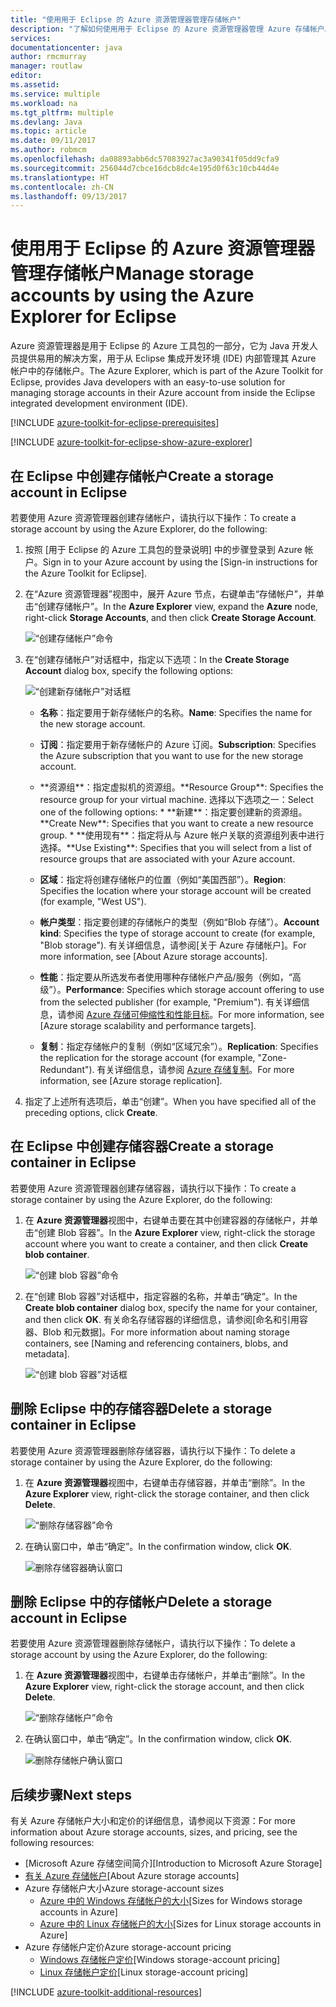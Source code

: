 ```yaml
---
title: "使用用于 Eclipse 的 Azure 资源管理器管理存储帐户"
description: "了解如何使用用于 Eclipse 的 Azure 资源管理器管理 Azure 存储帐户。"
services: 
documentationcenter: java
author: rmcmurray
manager: routlaw
editor: 
ms.assetid: 
ms.service: multiple
ms.workload: na
ms.tgt_pltfrm: multiple
ms.devlang: Java
ms.topic: article
ms.date: 09/11/2017
ms.author: robmcm
ms.openlocfilehash: da08893abb6dc57083927ac3a90341f05dd9cfa9
ms.sourcegitcommit: 256044d7cbce16dcb8dc4e195d0f63c10cb44d4e
ms.translationtype: HT
ms.contentlocale: zh-CN
ms.lasthandoff: 09/13/2017
---
```

# <a name="manage-storage-accounts-by-using-the-azure-explorer-for-eclipse"></a><span data-ttu-id="c7e26-103">使用用于 Eclipse 的 Azure 资源管理器管理存储帐户</span><span class="sxs-lookup"><span data-stu-id="c7e26-103">Manage storage accounts by using the Azure Explorer for Eclipse</span></span>

<span data-ttu-id="c7e26-104">Azure 资源管理器是用于 Eclipse 的 Azure 工具包的一部分，它为 Java 开发人员提供易用的解决方案，用于从 Eclipse 集成开发环境 (IDE) 内部管理其 Azure 帐户中的存储帐户。</span><span class="sxs-lookup"><span data-stu-id="c7e26-104">The Azure Explorer, which is part of the Azure Toolkit for Eclipse, provides Java developers with an easy-to-use solution for managing storage accounts in their Azure account from inside the Eclipse integrated development environment (IDE).</span></span>

[!INCLUDE [azure-toolkit-for-eclipse-prerequisites](../includes/azure-toolkit-for-eclipse-prerequisites.md)]

[!INCLUDE [azure-toolkit-for-eclipse-show-azure-explorer](../includes/azure-toolkit-for-eclipse-show-azure-explorer.md)]

## <a name="create-a-storage-account-in-eclipse"></a><span data-ttu-id="c7e26-105">在 Eclipse 中创建存储帐户</span><span class="sxs-lookup"><span data-stu-id="c7e26-105">Create a storage account in Eclipse</span></span>

<span data-ttu-id="c7e26-106">若要使用 Azure 资源管理器创建存储帐户，请执行以下操作：</span><span class="sxs-lookup"><span data-stu-id="c7e26-106">To create a storage account by using the Azure Explorer, do the following:</span></span>

1. <span data-ttu-id="c7e26-107">按照 [用于 Eclipse 的 Azure 工具包的登录说明] 中的步骤登录到 Azure 帐户。</span><span class="sxs-lookup"><span data-stu-id="c7e26-107">Sign in to your Azure account by using the [Sign-in instructions for the Azure Toolkit for Eclipse].</span></span>

1. <span data-ttu-id="c7e26-108">在“Azure 资源管理器”视图中，展开 Azure 节点，右键单击“存储帐户”，并单击“创建存储帐户”。</span><span class="sxs-lookup"><span data-stu-id="c7e26-108">In the **Azure Explorer** view, expand the **Azure** node, right-click **Storage Accounts**, and then click **Create Storage Account**.</span></span>

   ![“创建存储帐户”命令][CS01]

1. <span data-ttu-id="c7e26-110">在“创建存储帐户”对话框中，指定以下选项：</span><span class="sxs-lookup"><span data-stu-id="c7e26-110">In the **Create Storage Account** dialog box, specify the following options:</span></span>

   ![“创建新存储帐户”对话框][CS02]

   * <span data-ttu-id="c7e26-112">**名称**：指定要用于新存储帐户的名称。</span><span class="sxs-lookup"><span data-stu-id="c7e26-112">**Name**: Specifies the name for the new storage account.</span></span>

   * <span data-ttu-id="c7e26-113">**订阅**：指定要用于新存储帐户的 Azure 订阅。</span><span class="sxs-lookup"><span data-stu-id="c7e26-113">**Subscription**: Specifies the Azure subscription that you want to use for the new storage account.</span></span>

   * <span data-ttu-id="c7e26-114">
            **资源组**：指定虚拟机的资源组。</span><span class="sxs-lookup"><span data-stu-id="c7e26-114">**Resource Group**: Specifies the resource group for your virtual machine.</span></span> <span data-ttu-id="c7e26-115">选择以下选项之一：</span><span class="sxs-lookup"><span data-stu-id="c7e26-115">Select one of the following options:</span></span>
      * <span data-ttu-id="c7e26-116">**新建**：指定要创建新的资源组。</span><span class="sxs-lookup"><span data-stu-id="c7e26-116">**Create New**: Specifies that you want to create a new resource group.</span></span>
      * <span data-ttu-id="c7e26-117">**使用现有**：指定将从与 Azure 帐户关联的资源组列表中进行选择。</span><span class="sxs-lookup"><span data-stu-id="c7e26-117">**Use Existing**: Specifies that you will select from a list of resource groups that are associated with your Azure account.</span></span>

   * <span data-ttu-id="c7e26-118">**区域**：指定将创建存储帐户的位置（例如“美国西部”）。</span><span class="sxs-lookup"><span data-stu-id="c7e26-118">**Region**: Specifies the location where your storage account will be created (for example, "West US").</span></span>

   * <span data-ttu-id="c7e26-119">**帐户类型**：指定要创建的存储帐户的类型（例如“Blob 存储”）。</span><span class="sxs-lookup"><span data-stu-id="c7e26-119">**Account kind**: Specifies the type of storage account to create (for example, "Blob storage").</span></span> <span data-ttu-id="c7e26-120">有关详细信息，请参阅[关于 Azure 存储帐户]。</span><span class="sxs-lookup"><span data-stu-id="c7e26-120">For more information, see [About Azure storage accounts].</span></span>

   * <span data-ttu-id="c7e26-121">**性能**：指定要从所选发布者使用哪种存储帐户产品/服务（例如，“高级”）。</span><span class="sxs-lookup"><span data-stu-id="c7e26-121">**Performance**: Specifies which storage account offering to use from the selected publisher (for example, "Premium").</span></span> <span data-ttu-id="c7e26-122">有关详细信息，请参阅 [Azure 存储可伸缩性和性能目标]。</span><span class="sxs-lookup"><span data-stu-id="c7e26-122">For more information, see [Azure storage scalability and performance targets].</span></span>

   * <span data-ttu-id="c7e26-123">**复制**：指定存储帐户的复制（例如“区域冗余”）。</span><span class="sxs-lookup"><span data-stu-id="c7e26-123">**Replication**: Specifies the replication for the storage account (for example, "Zone-Redundant").</span></span> <span data-ttu-id="c7e26-124">有关详细信息，请参阅 [Azure 存储复制]。</span><span class="sxs-lookup"><span data-stu-id="c7e26-124">For more information, see [Azure storage replication].</span></span>

1. <span data-ttu-id="c7e26-125">指定了上述所有选项后，单击“创建”。</span><span class="sxs-lookup"><span data-stu-id="c7e26-125">When you have specified all of the preceding options, click **Create**.</span></span>

## <a name="create-a-storage-container-in-eclipse"></a><span data-ttu-id="c7e26-126">在 Eclipse 中创建存储容器</span><span class="sxs-lookup"><span data-stu-id="c7e26-126">Create a storage container in Eclipse</span></span>

<span data-ttu-id="c7e26-127">若要使用 Azure 资源管理器创建存储容器，请执行以下操作：</span><span class="sxs-lookup"><span data-stu-id="c7e26-127">To create a storage container by using the Azure Explorer, do the following:</span></span>

1. <span data-ttu-id="c7e26-128">在 **Azure 资源管理器**视图中，右键单击要在其中创建容器的存储帐户，并单击“创建 Blob 容器”。</span><span class="sxs-lookup"><span data-stu-id="c7e26-128">In the **Azure Explorer** view, right-click the storage account where you want to create a container, and then click **Create blob container**.</span></span>

   ![“创建 blob 容器”命令][CC01]

1. <span data-ttu-id="c7e26-130">在“创建 Blob 容器”对话框中，指定容器的名称，并单击“确定”。</span><span class="sxs-lookup"><span data-stu-id="c7e26-130">In the **Create blob container** dialog box, specify the name for your container, and then click **OK**.</span></span> <span data-ttu-id="c7e26-131">有关命名存储容器的详细信息，请参阅[命名和引用容器、Blob 和元数据]。</span><span class="sxs-lookup"><span data-stu-id="c7e26-131">For more information about naming storage containers, see [Naming and referencing containers, blobs, and metadata].</span></span>

   ![“创建 blob 容器”对话框][CC02]

## <a name="delete-a-storage-container-in-eclipse"></a><span data-ttu-id="c7e26-133">删除 Eclipse 中的存储容器</span><span class="sxs-lookup"><span data-stu-id="c7e26-133">Delete a storage container in Eclipse</span></span>

<span data-ttu-id="c7e26-134">若要使用 Azure 资源管理器删除存储容器，请执行以下操作：</span><span class="sxs-lookup"><span data-stu-id="c7e26-134">To delete a storage container by using the Azure Explorer, do the following:</span></span>

1. <span data-ttu-id="c7e26-135">在 **Azure 资源管理器**视图中，右键单击存储容器，并单击“删除”。</span><span class="sxs-lookup"><span data-stu-id="c7e26-135">In the **Azure Explorer** view, right-click the storage container, and then click **Delete**.</span></span>

   ![“删除存储容器”命令][DC01]

1. <span data-ttu-id="c7e26-137">在确认窗口中，单击“确定”。</span><span class="sxs-lookup"><span data-stu-id="c7e26-137">In the confirmation window, click **OK**.</span></span>

   ![删除存储容器确认窗口][DC02]

## <a name="delete-a-storage-account-in-eclipse"></a><span data-ttu-id="c7e26-139">删除 Eclipse 中的存储帐户</span><span class="sxs-lookup"><span data-stu-id="c7e26-139">Delete a storage account in Eclipse</span></span>

<span data-ttu-id="c7e26-140">若要使用 Azure 资源管理器删除存储帐户，请执行以下操作：</span><span class="sxs-lookup"><span data-stu-id="c7e26-140">To delete a storage account by using the Azure Explorer, do the following:</span></span>

1. <span data-ttu-id="c7e26-141">在 **Azure 资源管理器**视图中，右键单击存储帐户，并单击“删除”。</span><span class="sxs-lookup"><span data-stu-id="c7e26-141">In the **Azure Explorer** view, right-click the storage account, and then click **Delete**.</span></span>

   ![“删除存储帐户”命令][DS01]

1. <span data-ttu-id="c7e26-143">在确认窗口中，单击“确定”。</span><span class="sxs-lookup"><span data-stu-id="c7e26-143">In the confirmation window, click **OK**.</span></span>

   ![删除存储帐户确认窗口][DS02]

## <a name="next-steps"></a><span data-ttu-id="c7e26-145">后续步骤</span><span class="sxs-lookup"><span data-stu-id="c7e26-145">Next steps</span></span>

<span data-ttu-id="c7e26-146">有关 Azure 存储帐户大小和定价的详细信息，请参阅以下资源：</span><span class="sxs-lookup"><span data-stu-id="c7e26-146">For more information about Azure storage accounts, sizes, and pricing, see the following resources:</span></span>

* <span data-ttu-id="c7e26-147">[Microsoft Azure 存储空间简介]</span><span class="sxs-lookup"><span data-stu-id="c7e26-147">[Introduction to Microsoft Azure Storage]</span></span>
* <span data-ttu-id="c7e26-148">[有关 Azure 存储帐户]</span><span class="sxs-lookup"><span data-stu-id="c7e26-148">[About Azure storage accounts]</span></span>
* <span data-ttu-id="c7e26-149">Azure 存储帐户大小</span><span class="sxs-lookup"><span data-stu-id="c7e26-149">Azure storage-account sizes</span></span>
  * <span data-ttu-id="c7e26-150">[Azure 中的 Windows 存储帐户的大小]</span><span class="sxs-lookup"><span data-stu-id="c7e26-150">[Sizes for Windows storage accounts in Azure]</span></span>
  * <span data-ttu-id="c7e26-151">[Azure 中的 Linux 存储帐户的大小]</span><span class="sxs-lookup"><span data-stu-id="c7e26-151">[Sizes for Linux storage accounts in Azure]</span></span>
* <span data-ttu-id="c7e26-152">Azure 存储帐户定价</span><span class="sxs-lookup"><span data-stu-id="c7e26-152">Azure storage-account pricing</span></span>
  * <span data-ttu-id="c7e26-153">[Windows 存储帐户定价]</span><span class="sxs-lookup"><span data-stu-id="c7e26-153">[Windows storage-account pricing]</span></span>
  * <span data-ttu-id="c7e26-154">[Linux 存储帐户定价]</span><span class="sxs-lookup"><span data-stu-id="c7e26-154">[Linux storage-account pricing]</span></span>

[!INCLUDE [azure-toolkit-additional-resources](../includes/azure-toolkit-additional-resources.md)]

<!-- URL List -->

[Microsoft Azure 存储简介]: /azure/storage/storage-introduction
[有关 Azure 存储帐户]: /azure/storage/storage-create-storage-account
[Azure 存储复制]: /azure/storage/storage-redundancy
[Azure 存储可伸缩性和性能目标]: /azure/storage/storage-scalability-targets
[命名和引用容器、Blob 与元数据]: http://go.microsoft.com/fwlink/?LinkId=255555

[Azure 中的 Windows 存储帐户的大小]: /azure/virtual-machines/virtual-machines-windows-sizes
[Azure 中的 Linux 存储帐户的大小]: /azure/virtual-machines/virtual-machines-linux-sizes
[Windows 存储帐户定价]: /pricing/details/virtual-machines/windows/
[Linux 存储帐户定价]: /pricing/details/virtual-machines/linux/

<!-- IMG List -->

[CS01]: media/azure-toolkit-for-eclipse-managing-storage-accounts-using-azure-explorer/CS01.png
[CS02]: media/azure-toolkit-for-eclipse-managing-storage-accounts-using-azure-explorer/CS02.png
[CC01]: media/azure-toolkit-for-eclipse-managing-storage-accounts-using-azure-explorer/CC01.png
[CC02]: media/azure-toolkit-for-eclipse-managing-storage-accounts-using-azure-explorer/CC02.png

[DS01]: media/azure-toolkit-for-eclipse-managing-storage-accounts-using-azure-explorer/DS01.png
[DS02]: media/azure-toolkit-for-eclipse-managing-storage-accounts-using-azure-explorer/DS02.png
[DC01]: media/azure-toolkit-for-eclipse-managing-storage-accounts-using-azure-explorer/DC01.png
[DC02]: media/azure-toolkit-for-eclipse-managing-storage-accounts-using-azure-explorer/DC02.png
